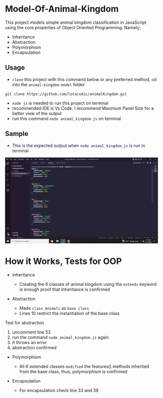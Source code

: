 # Model-Of-Animal-Kingdom
This project models simple animal kingdom classification in JavaScript using the core properties of Object Oriented Programming. Namely;
- Inheritance
- Abstraction
- Polymorphism
- Encapsulation

## Usage
- `clone` this project with this command below or any preferred method, cd into the `animal-kingdom-model` folder
```
git clone https://github.com/lotacodic/animalKingdom.git
```
- `node js` is needed to run this project on terminal 
- recommended IDE is Vs Code, I recommend Maximum Panel Size for a better view of the output
- run this command `node animal_kingdom.js` on terminal 

## Sample
  - This is the expected output when `node animal_kingdom.js` is run in terminal

  <img src="/image\Screenshot (219).png">

# How it Works, Tests for OOP
- Inheritance 
  - Creating the 6 classes of animal kingdom using the `extends` keyword is enough proof that inheritance is confirmed
 
 - Abstraction 
    - Made `class Animals` as `base class`
    - Lines 10 restrict the instantiation of the base class
  
  Test for abstraction 
  1. uncomment line 52 
  2. run the command `node animal_kingdom.js` again
  3. It throws an error
  4. abstraction confirmed 

  
  - Polymorphism
    - All 6 extended classes `modified` the features() methods inherited from the base class, thus, polymorphism is confirmed 
  
  - Encapsulation 
    - For encapsulation check line 33 and 39